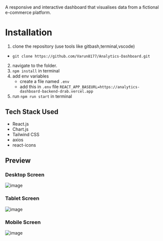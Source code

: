 A responsive and interactive dashboard that visualises data from a fictional e-commerce
platform.

# Installation
 1. clone the repository (use tools like gitbash,terminal,vscode)
   - `git clone https://github.com/Varun8177/Analytics-Dashboard.git`
 2. navigate to the folder.
 3. `npm install` in terminal
 4. add env variables
    - create a file named `.env`
    - add this in `.env` file `REACT_APP_BASEURL=https://analytics-dashboard-backend-drab.vercel.app`
 5. run `npm run start` in terminal

## Tech Stack Used

- React.js
- Chart.js
- Tailwind CSS
- axios
- react-icons

## Preview

### Desktop Screen
![image](https://github.com/Varun8177/Analytics-Dashboard/assets/112754116/5affa5b2-d5fa-4177-888e-ca61cb2ab1fd)

### Tablet Screen
![image](https://github.com/Varun8177/Analytics-Dashboard/assets/112754116/35ae6737-e4da-4d39-a3a8-04cfe6d105ed)

### Mobile Screen
![image](https://github.com/Varun8177/Analytics-Dashboard/assets/112754116/332fb8f2-6f00-41e9-a0bd-6acf63eeee74)



